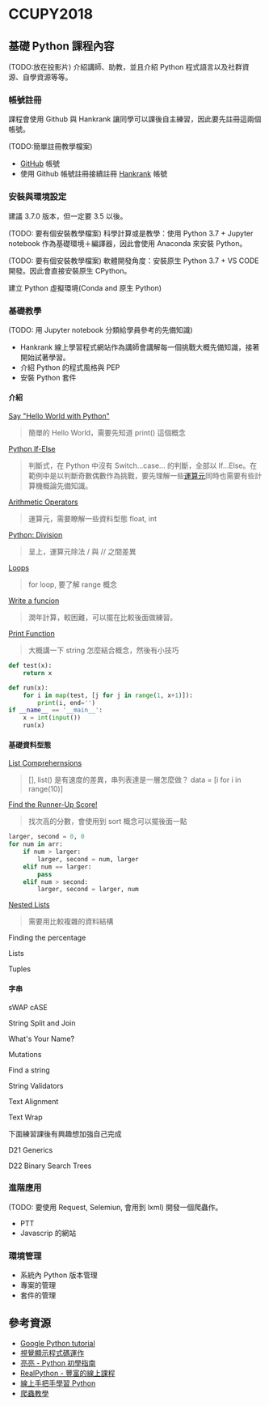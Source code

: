 # CCUPY2018

## 基礎 Python 課程內容

(TODO:放在投影片)
介紹講師、助教，並且介紹 Python 程式語言以及社群資源、自學資源等等。


### 帳號註冊

課程會使用 Github 與 Hankrank 讓同學可以課後自主練習，因此要先註冊這兩個帳號。

(TODO:簡單註冊教學檔案)
+ [GitHub](https://github.com/) 帳號
+ 使用 Github 帳號註冊接續註冊 [Hankrank](https://www.hackerrank.com/dashboard) 帳號


### 安裝與環境設定

建議 3.7.0 版本，但一定要 3.5 以後。

(TODO: 要有個安裝教學檔案)
科學計算或是教學：使用 Python 3.7 + Jupyter notebook 作為基礎環境＋編譯器，因此會使用 Anaconda 來安裝 Python。

(TODO: 要有個安裝教學檔案)
軟體開發角度：安裝原生 Python 3.7 + VS CODE 開發。因此會直接安裝原生 CPython。 

建立 Python 虛擬環境(Conda and 原生 Python)


### 基礎教學

(TODO: 用 Jupyter notebook 分類給學員參考的先備知識)
+ Hankrank 線上學習程式網站作為講師會講解每一個挑戰大概先備知識，接著開始試著學習。
+ 介紹 Python 的程式風格與 PEP
+ 安裝 Python 套件

#### 介紹
[Say "Hello World with Python"](https://www.hackerrank.com/challenges/py-hello-world/problem)
>簡單的 Hello World，需要先知道 print() 這個概念

[Python If-Else](https://www.hackerrank.com/challenges/py-if-else/problem)
>判斷式，在 Python 中沒有 Switch...case... 的判斷，全部以 If...Else。在範例中是以判斷奇數偶數作為挑戰，要先理解一些[運算元](https://pydoing.blogspot.com/2011/01/python-operator.html)同時也需要有些計算機概論先備知識。

[Arithmetic Operators](https://www.hackerrank.com/challenges/python-arithmetic-operators/problem)
>運算元，需要瞭解一些資料型態 float, int

[Python: Division](https://www.hackerrank.com/challenges/python-division/problem)
>呈上，運算元除法 / 與 // 之間差異

[Loops](https://www.hackerrank.com/challenges/python-loops/problem)
>for loop, 要了解 range 概念

[Write a funcion](https://www.hackerrank.com/challenges/write-a-function/problem)
>潤年計算，較困難，可以擺在比較後面做練習。

[Print Function]()
>大概講一下 string 怎麼結合概念，然後有小技巧
        
```python
def test(x):
    return x

def run(x):
    for i in map(test, [j for j in range(1, x+1)]):
        print(i, end='')
if __name__ == '__main__':
    x = int(input())
    run(x)
```        

#### 基礎資料型態

[List Comprehernsions](https://www.hackerrank.com/challenges/list-comprehensions/problem)
>[], list() 是有速度的差異，串列表達是一層怎麼做？ data = [i for i in range(10)]

[Find the Runner-Up Score!](https://www.hackerrank.com/challenges/find-second-maximum-number-in-a-list/problem)
>找次高的分數，會使用到 sort 概念可以擺後面一點
        

```python
larger, second = 0, 0
for num in arr:
    if num > larger:
        larger, second = num, larger        
    elif num == larger:
        pass
    elif num > second:
        larger, second = larger, num
```

[Nested Lists](https://www.hackerrank.com/challenges/nested-list/problem)
>需要用比較複雜的資料結構

Finding the percentage
>

Lists
>

Tuples
>

#### 字串

sWAP cASE
>

String Split and Join
>

What's Your Name?
>

Mutations
>

Find a string
>

String Validators
>

Text Alignment
>

Text Wrap
>


下面練習課後有興趣想加強自己完成

D21 Generics
>

D22 Binary Search Trees
>


### 進階應用

(TODO: 要使用 Request, Selemiun, 會用到 lxml)
開發一個爬蟲作。
    
   + PTT
   + Javascrip 的網站


### 環境管理

   + 系統內 Python 版本管理
   + 專案的管理
   + 套件的管理


## 參考資源

+ [Google Python tutorial](https://developers.google.com/edu/python/introduction)
+ [視覺顯示程式碼運作](http://www.pythontutor.com/)
+ [亮亮 - Python 初學指南](https://blog.liang2.tw/posts/2016/01/lab-coding-python/)
+ [RealPython - 豐富的線上課程](https://realpython.com/)
+ [線上手把手學習 Python](https://www.codecademy.com/learn/learn-python)
+ [爬蟲教學](https://github.com/leVirve/CrawlerTutorial)